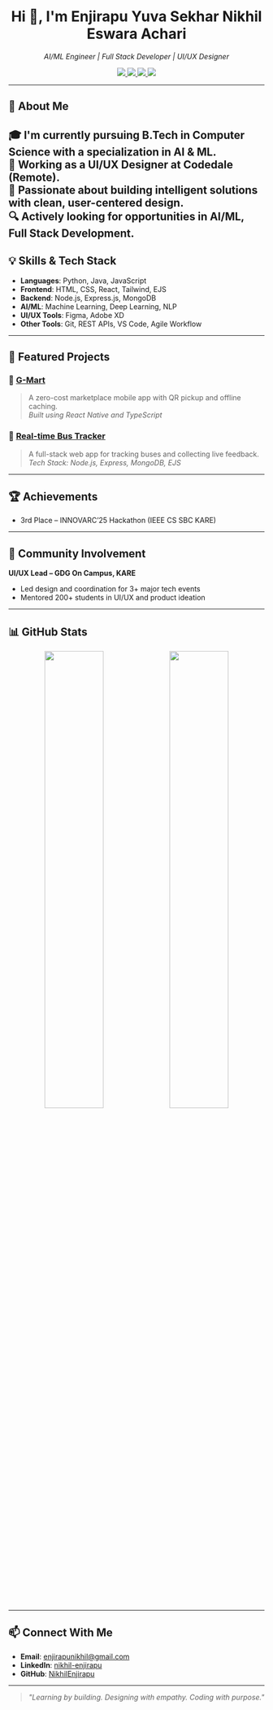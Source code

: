 <h1 align="center">Hi 👋, I'm Enjirapu Yuva Sekhar Nikhil Eswara Achari</h1>

<p align="center">
  <i>AI/ML Engineer | Full Stack Developer | UI/UX Designer</i>
</p>

<p align="center">
  <a href="https://github.com/NikhilEnjirapu" target="_blank">
    <img src="https://img.shields.io/badge/GitHub-100000?style=for-the-badge&logo=github&logoColor=white" />
  </a>
  <a href="https://www.linkedin.com/in/nikhil-enjirapu-630366255/" target="_blank">
    <img src="https://img.shields.io/badge/LinkedIn-0A66C2?style=for-the-badge&logo=linkedin&logoColor=white" />
  </a>
  <a href="mailto:enjirapunikhil@gmail.com" target="_blank">
    <img src="https://img.shields.io/badge/Gmail-D14836?style=for-the-badge&logo=gmail&logoColor=white" />
  </a>
  <a href="https://www.instagram.com/nikhil_enjirapu" target="_blank">
    <img src="https://img.shields.io/badge/Instagram-E4405F?style=for-the-badge&logo=instagram&logoColor=white" />
  </a>
</p>

---

## 🚀 About Me

🎓 I'm currently pursuing B.Tech in Computer Science with a specialization in AI & ML.  
💼 Working as a UI/UX Designer at Codedale (Remote).  
🧠 Passionate about building intelligent solutions with clean, user-centered design.  
🔍 Actively looking for opportunities in AI/ML, Full Stack Development.
---

## 💡 Skills & Tech Stack

- **Languages**: Python, Java, JavaScript  
- **Frontend**: HTML, CSS, React, Tailwind, EJS  
- **Backend**: Node.js, Express.js, MongoDB  
- **AI/ML**: Machine Learning, Deep Learning, NLP  
- **UI/UX Tools**: Figma, Adobe XD  
- **Other Tools**: Git, REST APIs, VS Code, Agile Workflow

---

## 🌟 Featured Projects

### 🔹 [G-Mart](https://github.com/NikhilEnjirapu)
> A zero-cost marketplace mobile app with QR pickup and offline caching.  
> *Built using React Native and TypeScript*

### 🔹 [Real-time Bus Tracker](https://github.com/NikhilEnjirapu)
> A full-stack web app for tracking buses and collecting live feedback.  
> *Tech Stack: Node.js, Express, MongoDB, EJS*


---

## 🏆 Achievements

- 3rd Place – INNOVARC’25 Hackathon (IEEE CS SBC KARE)

---

## 👥 Community Involvement

**UI/UX Lead – GDG On Campus, KARE**  
- Led design and coordination for 3+ major tech events  
- Mentored 200+ students in UI/UX and product ideation

---

## 📊 GitHub Stats

<p align="center">
  <img src="https://github-readme-stats.vercel.app/api?username=NikhilEnjirapu&show_icons=true&theme=tokyonight" width="48%" />
  <img src="https://github-readme-streak-stats.herokuapp.com/?user=NikhilEnjirapu&theme=tokyonight" width="48%" />
</p>

---

## 📫 Connect With Me

- **Email**: [enjirapunikhil@gmail.com](mailto:enjirapunikhil@gmail.com)  
- **LinkedIn**: [nikhil-enjirapu](https://www.linkedin.com/in/nikhil-enjirapu-630366255/)  
- **GitHub**: [NikhilEnjirapu](https://github.com/NikhilEnjirapu)

---

> _"Learning by building. Designing with empathy. Coding with purpose."_
